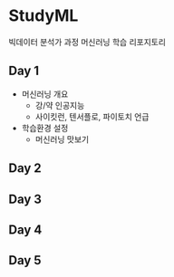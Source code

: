 # StudyML
빅데이터 분석가 과정 머신러닝 학습 리포지토리

## Day 1
  - 머신러닝 개요
    - 강/약 인공지능
    - 사이킷런, 텐서플로, 파이토치 언급
  - 학습환경 설정
    - 머신러닝 맛보기
 
## Day 2


## Day 3


## Day 4


## Day 5
